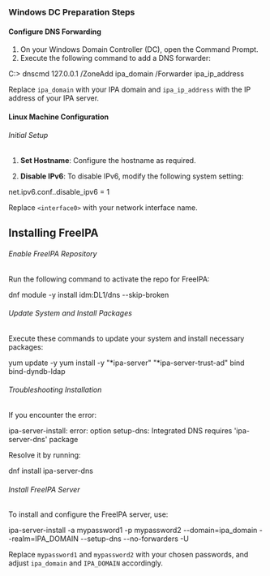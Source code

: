 <h3> Windows DC Preparation Steps </h3>

<h4> Configure DNS Forwarding </h4>

1. On your Windows Domain Controller (DC), open the Command Prompt.
2. Execute the following command to add a DNS forwarder:

C:> dnscmd 127.0.0.1 /ZoneAdd ipa_domain /Forwarder ipa_ip_address


Replace `ipa_domain` with your IPA domain and `ipa_ip_address` with the IP address of your IPA server.

<h4> Linux Machine Configuration </h4>

<h6> Initial Setup </h6>

1. **Set Hostname**: Configure the hostname as required.

2. **Disable IPv6**: To disable IPv6, modify the following system setting:

net.ipv6.conf.<interface0>.disable_ipv6 = 1


Replace `<interface0>` with your network interface name.

## Installing FreeIPA

<h6> Enable FreeIPA Repository </h6>

Run the following command to activate the repo for FreeIPA:

dnf module -y install idm:DL1/dns --skip-broken


<h6> Update System and Install Packages </h6>

Execute these commands to update your system and install necessary packages:

yum update -y
yum install -y "*ipa-server" "*ipa-server-trust-ad" bind bind-dyndb-ldap


<h6> Troubleshooting Installation </h6>

If you encounter the error:

ipa-server-install: error: option setup-dns: Integrated DNS requires 'ipa-server-dns' package


Resolve it by running:

dnf install ipa-server-dns


<h6> Install FreeIPA Server </h6>

To install and configure the FreeIPA server, use:

ipa-server-install -a mypassword1 -p mypassword2 --domain=ipa_domain --realm=IPA_DOMAIN --setup-dns --no-forwarders -U


Replace `mypassword1` and `mypassword2` with your chosen passwords, and adjust `ipa_domain` and `IPA_DOMAIN` accordingly.

